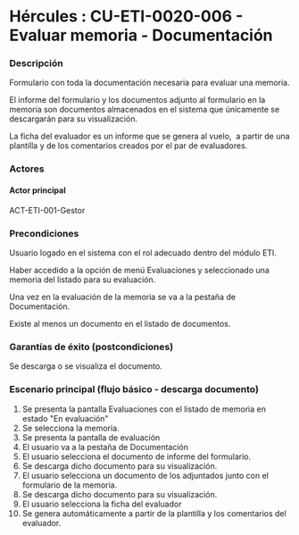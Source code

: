 # Hércules : CU\-ETI\-0020\-006 \- Evaluar memoria \- Documentación



### Descripción

Formulario con toda la documentación necesaria para evaluar una memoria.

El informe del formulario y los documentos adjunto al formulario en la memoria son documentos almacenados en el sistema que únicamente se descargarán para su visualización.

La ficha del evaluador es un informe que se genera al vuelo,  a partir de una plantilla y de los comentarios creados por el par de evaluadores.

### Actores

#### Actor principal

ACT\-ETI\-001\-Gestor

### Precondiciones

Usuario logado en el sistema con el rol adecuado dentro del módulo ETI.

Haber accedido a la opción de menú Evaluaciones y seleccionado una memoria del listado para su evaluación.

Una vez en la evaluación de la memoria se va a la pestaña de Documentación.

Existe al menos un documento en el listado de documentos.

### Garantías de éxito (postcondiciones)

Se descarga o se visualiza el documento.

### Escenario principal (flujo básico \- descarga documento)

1. Se presenta la pantalla Evaluaciones con el listado de memoria en estado "En evaluación"
2. Se selecciona la memoria.
3. Se presenta la pantalla de evaluación
4. El usuario va a la pestaña de Documentación
5. El usuario selecciona el documento de informe del formulario.
6. Se descarga dicho documento para su visualización.
7. El usuario selecciona un documento de los adjuntados junto con el formulario de la memoria.
8. Se descarga dicho documento para su visualización.
9. El usuario selecciona la ficha del evaluador
10. Se genera automáticamente a partir de la plantilla y los comentarios del evaluador.




